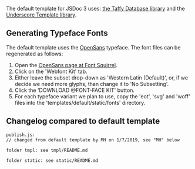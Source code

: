 The default template for JSDoc 3 uses: [the Taffy Database library](http://taffydb.com/) and the [Underscore Template library](http://underscorejs.org/).


## Generating Typeface Fonts

The default template uses the [OpenSans](https://www.google.com/fonts/specimen/Open+Sans) typeface. The font files can be regenerated as follows:

1. Open the [OpenSans page at Font Squirrel](<http://www.fontsquirrel.com/fonts/open-sans>).
2. Click on the 'Webfont Kit' tab.
3. Either leave the subset drop-down as 'Western Latin (Default)', or, if we decide we need more glyphs, than change it to 'No Subsetting'.
4. Click the 'DOWNLOAD @FONT-FACE KIT' button.
5. For each typeface variant we plan to use, copy the 'eot', 'svg' and 'woff' files into the 'templates/default/static/fonts' directory.

## Changelog compared to default template

```
publish.js:
// changed from default template by MH on 1/7/2019, see "MH" below
```

```
folder tmpl: see tmpl/README.md
```

```
folder static: see static/README.md
```
